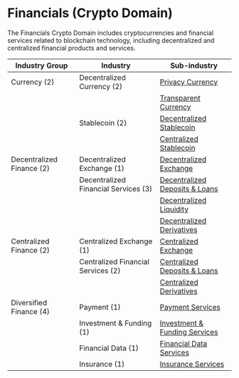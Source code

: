# Financials (Crypto Domain)

The Financials Crypto Domain includes cryptocurrencies and financial services related to blockchain technology, including decentralized and centralized financial products and services.

| Industry Group            | Industry                             | Sub-industry                                                                                                        |
| ------------------------- | ------------------------------------ | ------------------------------------------------------------------------------------------------------------------- |
| Currency (2)              | Decentralized Currency (2)           | [Privacy Currency](currency-crypto-category.md#privacy-currency-sub-industry)                                       |
|                           |                                      | [Transparent Currency](currency-crypto-category.md#transparent-currency-sub-industry)                               |
|                           | Stablecoin (2)                       | [Decentralized Stablecoin](currency-crypto-category.md#decentralized-stablecoin-sub-industry)                       |
|                           |                                      | [Centralized Stablecoin](currency-crypto-category.md#centralized-stablecoin-sub-industry)                           |
| Decentralized Finance (2) | Decentralized Exchange (1)           | [Decentralized Exchange](decentralized-finance-industry-group.md#decentralized-exchange-sub-industry)               |
|                           | Decentralized Financial Services (3) | [Decentralized Deposits & Loans](decentralized-finance-industry-group.md#deposits-and-loans-sub-industry)           |
|                           |                                      | [Decentralized Liquidity](decentralized-finance-industry-group.md#decentralized-liquidity-services-sub-industry)    |
|                           |                                      | [Decentralized Derivatives](decentralized-finance-industry-group.md#decentralized-derivatives-sub-industry)         |
| Centralized Finance (2)   | Centralized Exchange (1)             | [Centralized Exchange](centralized-finance-industry-group.md#centralized-exchange-sub-industry)                     |
|                           | Centralized Financial Services (2)   | [Centralized Deposits & Loans](centralized-finance-industry-group.md#centralized-deposits-and-loans-sub-industry)   |
|                           |                                      | [Centralized Derivatives](centralized-finance-industry-group.md#centralized-derivatives-sub-industry)               |
| Diversified Finance (4)   | Payment (1)                          | [Payment Services](diversified-finance-industry-group.md#payment-services-sub-industry)                             |
|                           | Investment & Funding (1)             | [Investment & Funding Services](diversified-finance-industry-group.md#investment-and-funding-services-sub-industry) |
|                           | Financial Data (1)                   | [Financial Data Services](diversified-finance-industry-group.md#financial-data-services-sub-industry)               |
|                           | Insurance (1)                        | [Insurance Services](diversified-finance-industry-group.md#insurance-services-sub-industry)                         |
